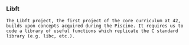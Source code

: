 ### Libft

```The Libft project, the first project of the core curriculum at 42, builds upon concepts acquired during the Piscine. It requires us to code a library of useful functions which replicate the C standard library (e.g. libc, etc.). ```
